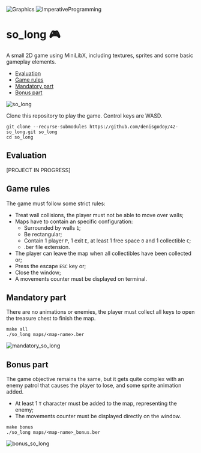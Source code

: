 ![Graphics](https://img.shields.io/badge/Graphics-306998) ![ImperativeProgramming](https://img.shields.io/badge/ImperativeProgramming-306998)

# so_long :video_game:
A small 2D game using MiniLibX, including textures, sprites and some basic gameplay elements.

- [Evaluation](https://github.com/denisgodoy/42-so_long#evaluation)
- [Game rules](https://github.com/denisgodoy/42-so_long#game-rules)
- [Mandatory part](https://github.com/denisgodoy/42-so_long#mandatory-part)
- [Bonus part](https://github.com/denisgodoy/42-so_long#bonus-part)

![so_long](https://user-images.githubusercontent.com/56933400/139519574-ba2fe313-af45-41f8-a6cf-06755e118ff7.png)

Clone this repository to play the game. Control keys are WASD.
```shell
git clone --recurse-submodules https://github.com/denisgodoy/42-so_long.git so_long
cd so_long
```

## Evaluation

[PROJECT IN PROGRESS]

## Game rules

The game must follow some strict rules:
- Treat wall collisions, the player must not be able to move over walls;
- Maps have to contain an specific configuration:
  - Surrounded by walls `1`;
  - Be rectangular;
  - Contain 1 player `P`, 1 exit `E`, at least 1 free space `0` and 1 collectible `C`;
  - .ber file extension.
- The player can leave the map when all collectibles have been collected or;
- Press the escape `ESC` key or;
- Close the window;
- A movements counter must be displayed on terminal.

## Mandatory part

There are no animations or enemies, the player must collect all keys to open the treasure chest to finish the map.
```shell
make all
./so_long maps/<map-name>.ber
```

![mandatory_so_long](https://user-images.githubusercontent.com/56933400/139359201-53e072fa-266f-49e6-945a-8dd58cbc3b78.gif)

## Bonus part

The game objective remains the same, but it gets quite complex with an enemy patrol that causes the player to lose, and some sprite animation added.
- At least 1 `T` character must be added to the map, representing the enemy;
- The movements counter must be displayed directly on the window.
```shell
make bonus
./so_long maps/<map-name>_bonus.ber
```

![bonus_so_long](https://user-images.githubusercontent.com/56933400/139512160-ee03ca32-098b-4001-b553-64171fd2d058.gif)
